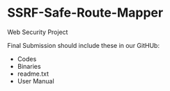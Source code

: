 # SSRF-Safe-Route-Mapper
Web Security Project

Final Submission should include these in our GitHUb: 
- Codes
- Binaries
- readme.txt
- User Manual

